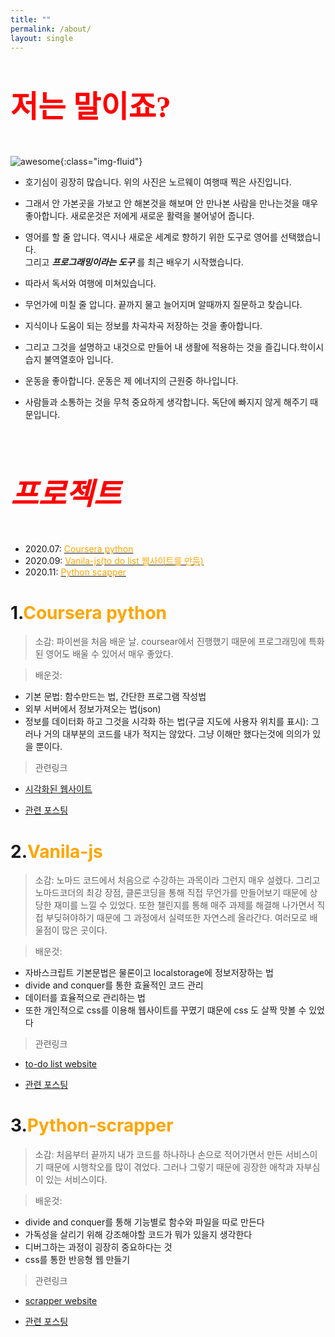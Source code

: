 ```yaml
---
title: ""
permalink: /about/
layout: single
---
```

<style>
p.a {
  font-family: "Times New Roman", Times, serif;
}
</style>

 <h1 class="text-center"><font color="red" size=7><p class="a">저는 말이죠?</p></font></h1>



![awesome](https://yeonghunko.github.io/assets/img/awesome.JPG){:class="img-fluid"}


- 호기심이 굉장히 많습니다. 위의 사진은 노르웨이 여행때 찍은 사진입니다. 

- 그래서 안 가본곳을 가보고 안 해본것을 해보며 안 만나본 사람을 만나는것을 매우 좋아합니다. 새로운것은 저에게 새로운 활력을 불어넣어 줍니다.

- 영어를 할 줄 압니다. 역시나 새로운 세계로 향하기 위한 도구로 영어를 선택했습니다.  
 그리고 _**프로그래밍이라는 도구**_ 를 최근 배우기 시작했습니다.

- 따라서 독서와 여행에 미쳐있습니다.

- 무언가에 미칠 줄 압니다. 끝까지 물고 늘어지며 알때까지 질문하고 찾습니다.

- 지식이나 도움이 되는 정보를 차곡차곡 저장하는 것을 좋아합니다. 

- 그리고 그것을 설명하고 내것으로 만들어 내 생활에 적용하는 것을 즐깁니다.학이시습지 불역열호아 입니다.

- 운동을 좋아합니다. 운동은 제 에너지의 근원중 하나입니다.

- 사람들과 소통하는 것을 무척 중요하게 생각합니다. 독단에 빠지지 않게 해주기 때문입니다.

<br/>

 <h1 class="text-center"><font color="red" size=7><i><p class="a">프로젝트</p></i></font></h1>


- 2020.07: [<font color="orange">Coursera python</font>](#coursera-python)
- 2020.09: [<font color="orange">Vanila-js(to do list 웹사이트를 만듬)</font>](#vanila-js)
- 2020.11: [<font color="orange">Python scapper</font>](#python-scrapper)
<!-- - [네 번째](#네-번째) -->
<!-- - [다섯 번째](#다섯-번째) -->


# 1.<font color="orange">Coursera python</font>

> 소감: 파이썬을 처음 배운 날. coursear에서 진행했기 때문에 프로그래밍에 특화된 영어도 배울 수 있어서 매우 좋았다. 

> 배운것: 
- 기본 문법: 함수만드는 법, 간단한 프로그램 작성법
- 외부 서버에서 정보가져오는 법(json)
- 정보를 데이터화 하고 그것을 시각화 하는 법(구글 지도에 사용자 위치를 표시): 그러나 거의 대부분의 코드를 내가 적지는 않았다. 그냥 이해만 했다는것에 의의가 있을 뿐이다.   

> 관련링크  

- [시각화된 웹사이트](https://yeonghunko.github.io/visualizing/)  

- [관련 포스팅](https://yeonghunko.github.io/python/geocoding1/)

# 2.<font color="orange">Vanila-js</font>

> 소감: 노마드 코드에서 처음으로 수강하는 과목이라 그런지 매우 설렜다. 그리고 노마드코더의 최강 장점, 클론코딩을 통해 직접 무언가를 만들어보기 때문에 상당한 재미를 느낄 수 있었다. 또한 챌린지를 통해 매주 과제를 해결해 나가면서 직접 부딪혀야하기 때문에 그 과정에서 실력또한 자연스레 올라간다. 여러모로 배울점이 많은 곳이다. 

> 배운것: 
- 자바스크립트 기본문법은 물론이고 localstorage에 정보저장하는 법 
- divide and conquer를 통한 효율적인 코드 관리
- 데이터를 효율적으로 관리하는 법
- 또한 개인적으로 css를 이용해 웹사이트를 꾸몄기 떄문에 css 도 살짝 맛볼 수 있었다

> 관련링크  

- [to-do list website](https://yeonghunko.github.io/vanila-js-momonton-/)  

- [관련 포스팅](https://yeonghunko.github.io/vanila%20js/vanila6/)

# 3.<font color="orange">Python-scrapper</font>

> 소감: 처음부터 끝까지 내가 코드를 하나하나 손으로 적어가면서 만든 서비스이기 때문에 시행착오를 많이 겪었다. 그러나 그렇기 때문에 굉장한 애착과 자부심이 있는 서비스이다. 

> 배운것: 
- divide and conquer를 통해 기능별로 함수와 파일을 따로 만든다
- 가독성을 살리기 위해 강조해야할 코드가 뭐가 있을지 생각한다
- 디버그하는 과정이 굉장히 중요하다는 것
- css를 통한 반응형 웹 만들기

> 관련링크

- [scrapper website](https://scrapperfinal.yeonghunko.repl.co/)  

- [관련 포스팅](https://yeonghunko.github.io/python%20scrapper/scrapper16/)
